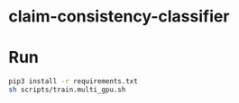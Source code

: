 # claim-consistency-classifier

# Run

```bash
pip3 install -r requirements.txt
sh scripts/train.multi_gpu.sh
```
